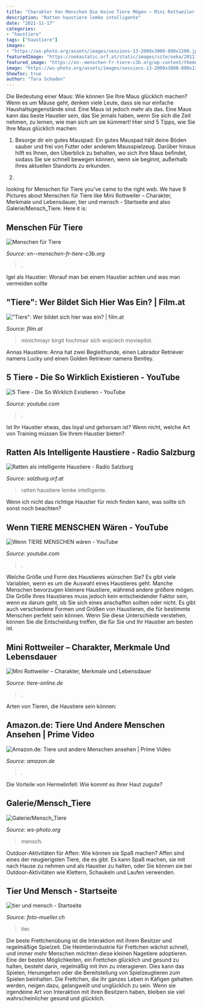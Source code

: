 ```yaml
---
title: "Charakter Von Menschen Die Keine Tiere Mögen ~ Mini Rottweiler – Charakter, Merkmale Und Lebensdauer"
description: "Ratten haustiere lemke intelligente"
date: "2021-11-17"
categories:
- "haustiere"
tags: ["haustiere"]
images:
- "https://ws-photo.org/assets/images/sessions-13-2000x3000-800x1200.jpg"
featuredImage: "https://oekastatic.orf.at/static/images/site/oeka/20111043/ratte2_body.5014194.jpg"
featured_image: "https://xn--menschen-fr-tiere-c3b.org/wp-content/themes/menschen-fuer-tiere/img/header_de.jpg"
image: "https://ws-photo.org/assets/images/sessions-13-2000x3000-800x1200.jpg"
ShowToc: true
author: "Tara Schaden"
---
```



Die Bedeutung einer Maus: Wie können Sie Ihre Maus glücklich machen?
Wenn es um Mäuse geht, denken viele Leute, dass sie nur einfache Haushaltsgegenstände sind. Eine Maus ist jedoch mehr als das. Eine Maus kann das beste Haustier sein, das Sie jemals haben, wenn Sie sich die Zeit nehmen, zu lernen, wie man sich um sie kümmert! Hier sind 5 Tipps, wie Sie Ihre Maus glücklich machen:
1. Besorge dir ein gutes Mauspad: Ein gutes Mauspad hält deine Böden sauber und frei von Futter oder anderem Mausspielzeug. Darüber hinaus hilft es Ihnen, den Überblick zu behalten, wo sich Ihre Maus befindet, sodass Sie sie schnell bewegen können, wenn sie beginnt, außerhalb ihres aktuellen Standorts zu erkunden.

2.

	

		
looking for Menschen für Tiere you've came to the right web. We have 9 Pictures about Menschen für Tiere like Mini Rottweiler – Charakter, Merkmale und Lebensdauer, tier und mensch - Startseite and also Galerie/Mensch_Tiere. Here it is:
		
    
## Menschen Für Tiere

<img loading=lazy src="https://xn--menschen-fr-tiere-c3b.org/wp-content/themes/menschen-fuer-tiere/img/header_de.jpg" onerror="this.onerror=null;this.src='https://tse4.mm.bing.net/th?id=OIP.eS-oBoWNMewTW1HNXtIddAHaCY&amp;pid=15.1';" alt="Menschen für Tiere">

_Source: xn--menschen-fr-tiere-c3b.org_

>. 

	

Igel als Haustier: Worauf man bei einem Haustier achten und was man vermeiden sollte

    
## &quot;Tiere&quot;: Wer Bildet Sich Hier Was Ein? | Film.at

<img loading=lazy src="https://image.film.at/images/cfs_932w/2339925/Tiere2.jpg" onerror="this.onerror=null;this.src='https://tse1.mm.bing.net/th?id=OIP.MRAK2LUdE7WWDIMPvbUYhQHaEK&amp;pid=15.1';" alt="&quot;Tiere&quot;: Wer bildet sich hier was ein? | film.at">

_Source: film.at_

>minichmayr birgit hochmair sich wojciech moviepilot. 

	

Annas Haustiere: Anna hat zwei Begleithunde, einen Labrador Retriever namens Lucky und einen Golden Retriever namens Bentley.

    
## 5 Tiere - Die So Wirklich Existieren - YouTube

<img loading=lazy src="https://i.ytimg.com/vi/J4HBGfW6L_g/maxresdefault.jpg" onerror="this.onerror=null;this.src='https://tse4.mm.bing.net/th?id=OIP.XFgpTkZWP64v3p315h0x3QHaEK&amp;pid=15.1';" alt="5 Tiere - Die So Wirklich Existieren - YouTube">

_Source: youtube.com_

>. 

	

Ist Ihr Haustier etwas, das loyal und gehorsam ist? Wenn nicht, welche Art von Training müssen Sie Ihrem Haustier bieten?

    
## Ratten Als Intelligente Haustiere - Radio Salzburg

<img loading=lazy src="https://oekastatic.orf.at/static/images/site/oeka/20111043/ratte2_body.5014194.jpg" onerror="this.onerror=null;this.src='https://tse1.mm.bing.net/th?id=OIP.yMnPEg_qEMWus2_CmHfdqwHaFj&amp;pid=15.1';" alt="Ratten als intelligente Haustiere - Radio Salzburg">

_Source: salzburg.orf.at_

>ratten haustiere lemke intelligente. 

	

Wenn ich nicht das richtige Haustier für mich finden kann, was sollte ich sonst noch beachten?

    
## Wenn TIERE MENSCHEN Wären - YouTube

<img loading=lazy src="https://i.ytimg.com/vi/_v7eec9z1DM/maxresdefault.jpg" onerror="this.onerror=null;this.src='https://tse4.mm.bing.net/th?id=OIP.dCIz4v5U8nDachuDNEHG_QHaEK&amp;pid=15.1';" alt="Wenn TIERE MENSCHEN wären - YouTube">

_Source: youtube.com_

>. 

	

Welche Größe und Form des Haustieres wünschen Sie?
Es gibt viele Variablen, wenn es um die Auswahl eines Haustieres geht. Manche Menschen bevorzugen kleinere Haustiere, während andere größere mögen. Die Größe Ihres Haustieres muss jedoch kein entscheidender Faktor sein, wenn es darum geht, ob Sie sich eines anschaffen sollten oder nicht. Es gibt auch verschiedene Formen und Größen von Haustieren, die für bestimmte Menschen perfekt sein können. Wenn Sie diese Unterschiede verstehen, können Sie die Entscheidung treffen, die für Sie und Ihr Haustier am besten ist.

    
## Mini Rottweiler – Charakter, Merkmale Und Lebensdauer

<img loading=lazy src="https://i2.wp.com/www.tiere-online.de/wp-content/uploads/2020/02/mini-rottweiler-rasse-zucht-aufzucht.jpg?fit=1000%2C624&amp;ssl=1" onerror="this.onerror=null;this.src='https://tse2.mm.bing.net/th?id=OIP.91dz-JcFRne0cgBoFC4eAAHaEn&amp;pid=15.1';" alt="Mini Rottweiler – Charakter, Merkmale und Lebensdauer">

_Source: tiere-online.de_

>. 

	

Arten von Tieren, die Haustiere sein können:

    
## Amazon.de: Tiere Und Andere Menschen Ansehen | Prime Video

<img loading=lazy src="https://images-na.ssl-images-amazon.com/images/I/71a4fHxmyML._SX600_.jpg" onerror="this.onerror=null;this.src='https://tse1.mm.bing.net/th?id=OIP.VzI6tCNBIrtf6fhOjrTmYAHaJ4&amp;pid=15.1';" alt="Amazon.de: Tiere und andere Menschen ansehen | Prime Video">

_Source: amazon.de_

>. 

	

Die Vorteile von Hermelinfell: Wie kommt es Ihrer Haut zugute?

    
## Galerie/Mensch_Tiere

<img loading=lazy src="https://ws-photo.org/assets/images/sessions-13-2000x3000-800x1200.jpg" onerror="this.onerror=null;this.src='https://tse1.mm.bing.net/th?id=OIP.5H93CNnEmva76-O_LTKe0QHaLH&amp;pid=15.1';" alt="Galerie/Mensch_Tiere">

_Source: ws-photo.org_

>mensch. 

	

Outdoor-Aktivitäten für Affen: Wie können sie Spaß machen?
Affen sind eines der neugierigsten Tiere, die es gibt. Es kann Spaß machen, sie mit nach Hause zu nehmen und als Haustier zu halten, oder Sie können sie bei Outdoor-Aktivitäten wie Klettern, Schaukeln und Laufen verwenden.

    
## Tier Und Mensch - Startseite

<img loading=lazy src="http://www.foto-mueller.ch/tl_files/foto-mueller.ch/Portfolio/projekte/tier und mensch/projekte_tier_01.jpg" onerror="this.onerror=null;this.src='https://tse1.mm.bing.net/th?id=OIP.1uV5dAMBZx5rEBKzGVpxSQHaE8&amp;pid=15.1';" alt="tier und mensch - Startseite">

_Source: foto-mueller.ch_

>tier. 

	

Die beste Frettchenübung ist die Interaktion mit ihrem Besitzer und regelmäßige Spielzeit.
Die Heimtierindustrie für Frettchen wächst schnell, und immer mehr Menschen möchten diese kleinen Nagetiere adoptieren. Eine der besten Möglichkeiten, ein Frettchen glücklich und gesund zu halten, besteht darin, regelmäßig mit ihm zu interagieren. Dies kann das Spielen, Herumgehen oder die Bereitstellung von Spielzeugtieren zum Spielen beinhalten. Die Frettchen, die ihr ganzes Leben in Käfigen gehalten werden, neigen dazu, gelangweilt und unglücklich zu sein. Wenn sie irgendeine Art von Interaktion mit ihren Besitzern haben, bleiben sie viel wahrscheinlicher gesund und glücklich.

